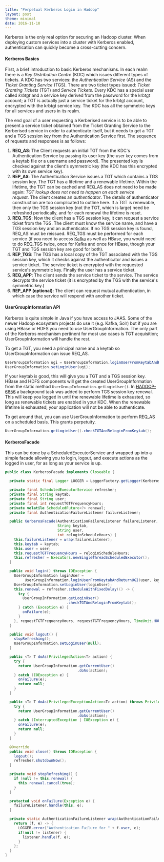 ```yaml
---
title: "Perpetual Kerberos Login in Hadoop"
layout: post
theme: minimal
date: 2016-11-10
---
```

Kerberos is the only real option for securing an Hadoop cluster. When deploying custom services into a cluster with Kerberos enabled, authentication can quickly become a cross-cutting concern.

#### Kerberos Basics
First, a brief introduction to basic Kerberos mechanisms. In each realm there is a <em>Key Distribution Centre</em> (KDC) which issues different types of tickets. A KDC has two services: the <em>Authentication Service</em> (AS) and the <em>Ticket Granting Service</em> (TGS). There are two ticket types issued: <em>Ticket Granting Tickets</em> (TGT) and <em>Service Tickets</em>. Every KDC has a special user called <em>krbtgt</em> and a service key derived from the password for the krbtgt account; a TGT is actually just a service ticket for the krbtgt account, encrypted with the krbtgt service key. The KDC has all the symmetric keys for all services and users in its realm.

The end goal of a user requesting a Kerberised service is to be able to present a service ticket obtained from the Ticket Granting Service to the Kerberised service in order to authenticate itself, but it needs to get a TGT and a TGS session key from the Authentication Service first. The sequence of requests and responses is as follows:

1. **REQ_AS**: The Client requests an initial TGT from the KDC's Authentication Service by passing its user key (the user key comes from a keytab file or a username and password). The presented key is checked against the client's symmetric key (the KDC has this encrypted with its own service key).
2. **REP_AS**: The Authentication Service issues a TGT which contains a TGS session key. The TGT has a lifetime and a renewable lifetime. Within the lifetime, the TGT can be cached and REQ_AS does not need to be made again: _TGT lookup does not need to happen on each service request_. The client creates an _authenticator_. The details of authenticator construction are too complicated to outline here. If a TGT is renewable, then only the TGS session key (not the TGT, which is large) need be refreshed periodically, and for each renewal the lifetime is reset.
3. **REQ_TGS**: Now the client has a TGS session key, it can request a service ticket from the TGS. The client must know the service name, and have a TGS session key and an authenticator. If no TGS session key is found, REQ_AS must be reissued. REQ_TGS must be performed for each service (if you need to access [Kafka](http://henning.kropponline.de/2016/02/21/secure-kafka-java-producer-with-kerberos/) as well as HBase, you would need to do REQ_TGS twice, once for Kafka and once for HBase, though your TGT and TGS session key are good for both).
4. **REP_TGS**: The TGS has a local copy of the TGT associated with the TGS session key, which it checks against the authenticator and issues a service ticket. The service ticket is encrypted with the requested service's symmetric key. Finally the user has a service ticket.
5. **REQ_APP**: The client sends the service ticket to the service. The service decrypts the service ticket (it is encrypted by the TGS with the service's symmetric key.)
6. **REP_APP (optional)**: The client can request mutual authentication, in which case the service will respond with another ticket.

#### UserGroupInformation API

Kerberos is quite simple in Java if you have access to JAAS. Some of the newer Hadoop ecosystem projects do use it (e.g. Kafka, Solr) but if you are using HBase or HDFS you need to use UserGroupInformation. The only part of the Kerberos mechanism pertinent for most use cases is TGT acquisition; UserGroupInformation will handle the rest.

To get a TGT, you need a principal name and a keytab so UserGroupInformation can issue REQ_AS.

```java
UserGroupInformation ugi = UserGroupInformation.loginUserFromKeytabAndReturnUGI(clientPrincipalName, pathToKeytab);
UserGroupInformation.setLoginUser(ugi);
```

If your keytab is good, this will give you a TGT and a TGS session key. HBase and HDFS components will get the created UserGroupInformation from the static method `UserGroupInformation.getLoginUser()`. In [HADOOP-6656](https://issues.apache.org/jira/browse/HADOOP-6656) a background task was added to perform TGS session key renewal. This will keep you logged in until the renewable lifetime is exhausted, so long as renewable tickets are enabled in your KDC. When the renewable lifetime is exhausted, your application will not be able to authenticate.

To get around that, you can use UserGroupInformation to perform REQ_AS on a scheduled basis. This grants perpetuity.

```java
UserGroupInformation.getLoginUser().checkTGTAndReloginFromKeytab();
```

#### KerberosFacade
This can be done by a ScheduledExecutorService and wrapped up into a simple facade allowing you to login, logout, and execute actions as the logged in user, for as long as your service is up.

```java
public class KerberosFacade implements Closeable {

  private static final Logger LOGGER = LoggerFactory.getLogger(KerberosFacade.class);

  private final ScheduledExecutorService refresher;
  private final String keytab;
  private final String user;
  private final int requestTGTFrequencyHours;
  private volatile ScheduledFuture<?> renewal;
  private final AuthenticationFailureListener failureListener;

  public KerberosFacade(AuthenticationFailureListener failureListener,
                        String keytab,
                        String user,
                        int reloginScheduleHours) {
    this.failureListener = wrap(failureListener);
    this.keytab = keytab;
    this.user = user;
    this.requestTGTFrequencyHours = reloginScheduleHours;
    this.refresher = Executors.newSingleThreadScheduledExecutor();
  }

  public void login() throws IOException {
    UserGroupInformation loginUser =
         UserGroupInformation.loginUserFromKeytabAndReturnUGI(user, keytab)
    UserGroupInformation.setLoginUser(loginUser);
    this.renewal = refresher.scheduleWithFixedDelay(() -> {
      try {
        UserGroupInformation.getLoginUser()
                            .checkTGTAndReloginFromKeytab();
      } catch (Exception e) {
        onFailure(e);
      }
    }, requestTGTFrequencyHours, requestTGTFrequencyHours, TimeUnit.HOURS);
  }

  public void logout() {
    stopRefreshing();
    UserGroupInformation.setLoginUser(null);
  }

  public <T> T doAs(PrivilegedAction<T> action) {
    try {
      return UserGroupInformation.getCurrentUser()
                                 .doAs(action);
    } catch (IOException e) {
      onFailure(e);
      return null;
    }
  }

  public <T> T doAs(PrivilegedExceptionAction<T> action) throws PrivilegedActionException {
    try {
      return UserGroupInformation.getCurrentUser()
                                 .doAs(action);
    } catch (InterruptedException | IOException e) {
      onFailure(e);
      return null;
    }
  }

  @Override
  public void close() throws IOException {
    logout();
    refresher.shutdownNow();
  }

  private void stopRefreshing() {
    if (null != this.renewal) {
      this.renewal.cancel(true);
    }
  }

  protected void onFailure(Exception e) {
    failureListener.handle(this, e);
  }

  private static AuthenticationFailureListener wrap(AuthenticationFailureListener listener) {
    return (f, e) -> {
      LOGGER.error("Authentication Failure for " + f.user, e);
      if(null != listener) {
        listener.handle(f, e);
      }
    };
  }
}
```
